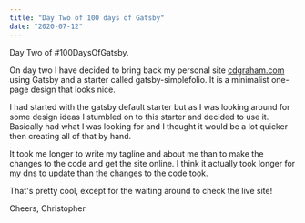 ```yaml
---
title: "Day Two of 100 days of Gatsby"
date: "2020-07-12"
---
```


Day Two of #100DaysOfGatsby.

On day two I have decided to bring back my personal site [cdgraham.com](https://cdgraham.com) using Gatsby and a starter called gatsby-simplefolio. It is a minimalist one-page design that looks nice.

I had started with the gatsby default starter but as I was looking around for some design ideas I stumbled on to this starter and decided to use it. Basically had what I was looking for and I thought it would be a lot quicker then creating all of that by hand.

It took me longer to write my tagline and about me than to make the changes to the code and get the site online. I think it actually took longer for my dns to update than the changes to the code took.

That's pretty cool, except for the waiting around to check the live site!

Cheers,
Christopher